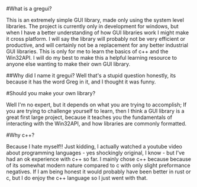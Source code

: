 #What is a gregui?

This is an extremely simple GUI library, made only using the system level libraries. The project is currently only in development for windows, but when I have a better understanding of how GUI libraries work I 
might make it cross platform. I will say the library will probably not be very efficient or productive, and will certainly not be a replacement for any better industrial GUI libraries. This is only for me to
learn the basics of c++ and the Win32API. I will do my best to make this a helpful learning resource to anyone else wanting to make their own GUI library.

##Why did I name it gregui?
Well that's a stupid question honestly, its because it has the word Greg in it, and I thought it was funny.

#Should you make your own library?

Well I'm no expert, but it depends on what you are trying to accomplish; If you are trying to challenge yourself to learn, then I think a GUI library is a great first large project, because it teaches you the
fundamentals of interacting with the Win32API, and how libraries are commonly formatted.

#Why c++?

Because I hate myself!! Just kidding, I actually watched a youtube video about programming languages - yes shockingly original, I know - but I've had an ok experience with c++ so far. I mainly chose c++ because
because of its somewhat modern nature compared to c with only slight preformance negatives. If I am being honest it would probably have been better in rust or c, but I do enjoy the c++ language so I just went
with that. 
